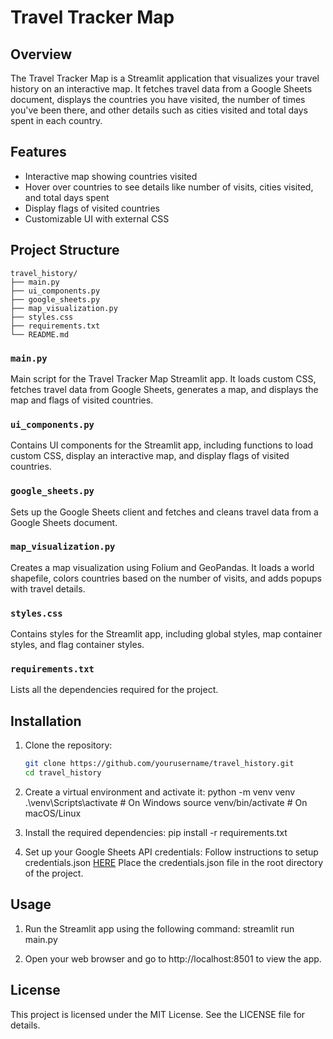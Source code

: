 # Travel Tracker Map

## Overview
The Travel Tracker Map is a Streamlit application that visualizes your travel history on an interactive map. It fetches travel data from a Google Sheets document, displays the countries you have visited, the number of times you've been there, and other details such as cities visited and total days spent in each country.

## Features
- Interactive map showing countries visited
- Hover over countries to see details like number of visits, cities visited, and total days spent
- Display flags of visited countries
- Customizable UI with external CSS

## Project Structure

```plaintext
travel_history/
├── main.py
├── ui_components.py
├── google_sheets.py
├── map_visualization.py
├── styles.css
├── requirements.txt
└── README.md
```


### `main.py`
Main script for the Travel Tracker Map Streamlit app. It loads custom CSS, fetches travel data from Google Sheets, generates a map, and displays the map and flags of visited countries.

### `ui_components.py`
Contains UI components for the Streamlit app, including functions to load custom CSS, display an interactive map, and display flags of visited countries.

### `google_sheets.py`
Sets up the Google Sheets client and fetches and cleans travel data from a Google Sheets document.

### `map_visualization.py`
Creates a map visualization using Folium and GeoPandas. It loads a world shapefile, colors countries based on the number of visits, and adds popups with travel details.

### `styles.css`
Contains styles for the Streamlit app, including global styles, map container styles, and flag container styles.

### `requirements.txt`
Lists all the dependencies required for the project.

## Installation
1. Clone the repository:
   ```sh
   git clone https://github.com/yourusername/travel_history.git
   cd travel_history
2. Create a virtual environment and activate it:
python -m venv venv
.\venv\Scripts\activate  # On Windows
source venv/bin/activate  # On macOS/Linux

3. Install the required dependencies:
pip install -r requirements.txt

4. Set up your Google Sheets API credentials:
Follow instructions to setup credentials.json [HERE](https://docs.gspread.org/en/latest/oauth2.html)
Place the credentials.json file in the root directory of the project.

## Usage
1. Run the Streamlit app using the following command:
streamlit run main.py

2. Open your web browser and go to http://localhost:8501 to view the app.

## License
This project is licensed under the MIT License. See the LICENSE file for details.